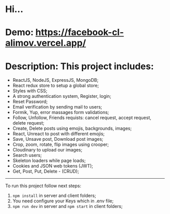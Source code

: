 # Hi...

# Demo: https://facebook-cl-alimov.vercel.app/

# Description: This project includes:
- ReactJS, NodeJS, ExpressJS, MongoDB;
- React redux store to setup a global store;
- Styles with CSS;
- A strong authentication system, Register, login;
- Reset Password;
- Email verification by sending mail to users;
- Formik, Yup, error massages form validations;
- Follow, Unfollow, Friends requists: cancel request, accept request, delete request;
- Create, Delete posts using emojis, backgrounds, images;
- React, Unreact to post with different emojis;
- Save, Unsave post, Download post images;
- Crop, zoom, rotate, flip images using crooper;
- Cloudinary to upload our images;
- Search users;
- Skeleton loaders while page loads;
- Cookies and JSON web tokens (JWT);
- Get, Post, Put, Delete - (CRUD);

---------------------------------------

To run this project follow next steps:

1. `npm install` in server and client folders;
2. You need configure your Keys which in .env file;
3. `npm run dev` in server and `npm start` in client folders;

